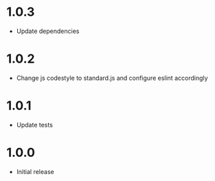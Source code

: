 # 1.0.3

* Update dependencies

# 1.0.2

* Change js codestyle to standard.js and configure eslint accordingly

# 1.0.1

* Update tests

# 1.0.0

* Initial release
